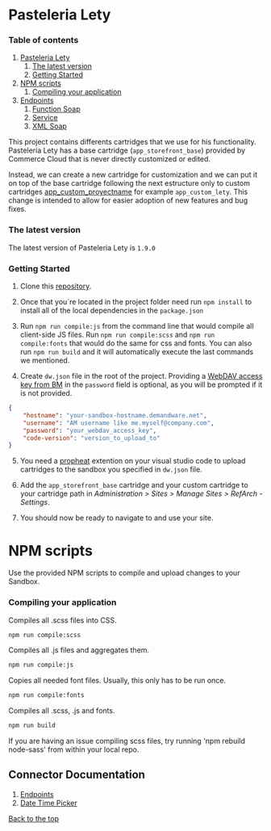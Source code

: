 <a name="Top"></a>
# Pasteleria Lety #

### Table of contents ###

1. [Pasteleria Lety](#pasteleria-lety)  
    1. [The latest version](#the-latest-version)  
    2. [Getting Started](#getting-started)  
2. [NPM scripts](#npm-scripts)
    1. [Compiling your application](#compiling-your-application)
3. [Endpoints](#endpoints)
    1. [Function Soap](docs/endpoints.md#function-soap)
    2. [Service](docs/endpoints.md#function-soap#service)
    3. [XML Soap](docs/endpoints.md#function-soap#xml-soap)
    
This project contains differents cartridges that we use for his functionality. 
Pasteleria Lety has a base cartridge (`app_storefront_base`) provided by Commerce Cloud that is never directly customized or edited.

Instead, we can create a new cartridge for customization and we can put it on top of the base cartridge following the next estructure only to custom cartridges [app_custom_proyectname]() for example `app_custom_lety`. 
This change is intended to allow for easier adoption of new features and bug fixes.

### The latest version ###

The latest version of Pasteleria Lety is `1.9.0`

### Getting Started ###

1. Clone this [repository](https://github.com/PuntoCommerce/CielitoLindo).

2. Once that you´re located in the project folder need run `npm install` to install all of the local dependencies in the `package.json`

3. Run `npm run compile:js` from the command line that would compile all client-side JS files. Run `npm run compile:scss` and `npm run compile:fonts` that would do the same for css and fonts.
You can also run `npm run build` and it will automatically execute the last commands we mentioned.

4. Create `dw.json` file in the root of the project. Providing a [WebDAV access key from BM](https://documentation.b2c.commercecloud.salesforce.com/DOC1/index.jsp?topic=%2Fcom.demandware.dochelp%2Fcontent%2Fb2c_commerce%2Ftopics%2Fadmin%2Fb2c_access_keys_for_business_manager.html) 
in the `password` field is optional, as you will be prompted if it is not provided.
```json
{
    "hostname": "your-sandbox-hostname.demandware.net",
    "username": "AM username like me.myself@company.com",
    "password": "your_webdav_access_key",
    "code-version": "version_to_upload_to"
}
```

5. You need a [propheat](https://marketplace.visualstudio.com/items?itemName=SqrTT.prophet) extention on your visual studio code to 
upload cartridges to the sandbox you specified in `dw.json` file.

6. Add the `app_storefront_base` cartridge and your custom cartridge to your cartridge path in _Administration >  Sites >  Manage Sites > RefArch - Settings_.

7. You should now be ready to navigate to and use your site.

# NPM scripts #
Use the provided NPM scripts to compile and upload changes to your Sandbox.

### Compiling your application ###

Compiles all .scss files into CSS.
~~~bash
npm run compile:scss
~~~

Compiles all .js files and aggregates them.
~~~bash
npm run compile:js
~~~

Copies all needed font files. Usually, this only has to be run once.
~~~bash
npm run compile:fonts
~~~

Compiles all .scss, .js and fonts.
~~~bash
npm run build
~~~

If you are having an issue compiling scss files, try running 'npm rebuild node-sass' from within your local repo.
## Connector Documentation ##

1. [Endpoints](docs/endpoints.md) 
2. [Date Time Picker](docs/date_time_picker)

[Back to the top](#Top)